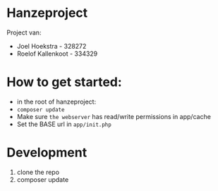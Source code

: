 Hanzeproject
========

Project van:
- Joel Hoekstra - 328272
- Roelof Kallenkoot - 334329

# How to get started:
- in the root of hanzeproject:
- `composer update`
- Make sure `the webserver` has read/write permissions in app/cache
- Set the BASE url in `app/init.php`

# Development
1.	clone the repo
2.	composer update
